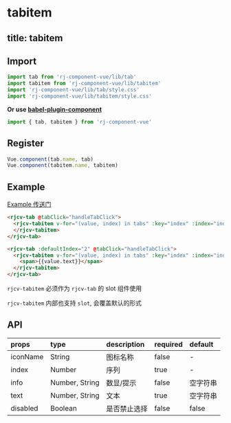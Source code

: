 # tabitem

title: tabitem
---

## Import

``` js
import tab from 'rj-component-vue/lib/tab'
import tabitem from 'rj-component-vue/lib/tabitem'
import 'rj-component-vue/lib/tab/style.css'
import 'rj-component-vue/lib/tabitem/style.css'
```

**Or use [babel-plugin-component](https://www.npmjs.com/package/babel-plugin-component)**

``` js
import { tab, tabitem } from 'rj-component-vue'
```

## Register

``` js
Vue.component(tab.name, tab)
Vue.component(tabitem.name, tabitem)
```

## Example

[Example 传送门](//zhouyu1993.github.io/rjcv/tab)

``` html
<rjcv-tab @tabClick="handleTabClick">
  <rjcv-tabitem v-for="(value, index) in tabs" :key="index" :index="index" :name="value.iconName" :info="value.info" :text="value.text" :disabled="index === 1">
  </rjcv-tabitem>
</rjcv-tab>

<rjcv-tab :defaultIndex="2" @tabClick="handleTabClick">
  <rjcv-tabitem v-for="(value, index) in tabs" :key="index" :index="index">
    <span>{{value.text}}</span>
  </rjcv-tabitem>
</rjcv-tab>
```

`rjcv-tabitem` 必须作为 `rjcv-tab` 的 slot 组件使用

`rjcv-tabitem` 内部也支持 `slot`, 会覆盖默认的形式

## API

| props | type | description | required | default |
|:---|:---|:---|:--|:---|
| iconName | String | 图标名称 | false | - |
| index | Number | 序列 | true | - |
| info | Number, String | 数显/提示 | false | 空字符串 |
| text | Number, String | 文本 | true | 空字符串 |
| disabled | Boolean | 是否禁止选择 | false | false |
